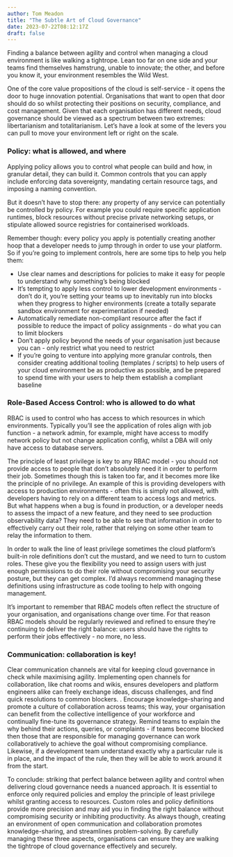 ```yaml
---
author: Tom Meadon
title: "The Subtle Art of Cloud Governance"
date: 2023-07-22T08:12:17Z
draft: false
---
```


Finding a balance between agility and control when managing a cloud environment is like walking a tightrope. Lean too far on one side and your teams find themselves hamstrung, unable to innovate; the other, and before you know it, your environment resembles the Wild West.  

One of the core value propositions of the cloud is self-service - it opens the door to huge innovation potential.  Organisations that want to open that door should do so whilst protecting their positions on security, compliance, and cost management.  Given that each organisation has different needs, cloud governance should be viewed as a spectrum between two extremes: libertarianism and totalitarianism.  Let’s have a look at some of the levers you can pull to move your environment left or right on the scale.

### Policy:  what is allowed, and where

Applying policy allows you to control what people can build and how, in granular detail, they can build it.  Common controls that you can apply include enforcing data sovereignty, mandating certain resource tags, and imposing a naming convention.

But it doesn’t have to stop there: any property of any service can potentially be controlled by policy.  For example you could require specific application runtimes, block resources without precise private networking setups, or stipulate allowed source registries for containerised workloads.  

Remember though: every policy you apply is potentially creating another hoop that a developer needs to jump through in order to use your platform.  So if you’re going to implement controls, here are some tips to help you help them:

- Use clear names and descriptions for policies to make it easy for people to understand why something’s being blocked
- It’s tempting to apply less control to lower development environments - don’t do it, you’re setting your teams up to inevitably run into blocks when they progress to higher environments (create a totally separate sandbox environment for experimentation if needed)
- Automatically remediate non-compliant resource after the fact if possible to reduce the impact of policy assignments - do what you can to limit blockers
- Don’t apply policy beyond the needs of your organisation just because you can - only restrict what you need to restrict
- If you’re going to venture into applying more granular controls, then consider creating additional tooling (templates / scripts) to help users of your cloud environment be as productive as possible, and be prepared to spend time with your users to help them establish a compliant baseline

### Role-Based Access Control: who is allowed to do what

RBAC is used to control who has access to which resources in which environments.  Typically you’ll see the application of roles align with job function - a network admin, for example, might have access to modify network policy but not change application config, whilst a DBA will only have access to database servers.  

The principle of least privilege is key to any RBAC model - you should not provide access to people that don’t absolutely need it in order to perform their job.  Sometimes though this is taken too far, and it becomes more like the principle of no privilege.  An example of this is providing developers with access to production environments - often this is simply not allowed, with developers having to rely on a different team to access logs and metrics.  But what happens when a bug is found in production, or a developer needs to assess the impact of a new feature, and they need to see production observability data?  They need to be able to see that information in order to effectively carry out their role, rather that relying on some other team to relay the information to them.  

In order to walk the line of least privilege sometimes the cloud platform’s built-in role definitions don’t cut the mustard, and we need to turn to custom roles.  These give you the flexibility you need to assign users with just enough permissions to do their role without compromising your security posture, but they can get complex.  I’d always recommend managing these definitions using infrastructure as code tooling to help with ongoing management.  

It’s important to remember that RBAC models often reflect the structure of your organisation, and organisations change over time.  For that reason RBAC models should be regularly reviewed and refined to ensure they’re continuing to deliver the right balance: users should have the rights to perform their jobs effectively - no more, no less.

### Communication: collaboration is key!

Clear communication channels are vital for keeping cloud governance in check while maximising agility. Implementing open channels for collaboration, like chat rooms and wikis, ensures developers and platform engineers alike can freely exchange ideas, discuss challenges, and find quick resolutions to common blockers. . Encourage knowledge-sharing and promote a culture of collaboration across teams; this way, your organisation can benefit from the collective intelligence of your workforce and continually fine-tune its governance strategy.  Remind teams to explain the why behind their actions, queries, or complaints - if teams become blocked then those that are responsible for managing governance can work collaboratively to achieve the goal without compromising compliance.  Likewise, if a development team understand exactly why a particular rule is in place, and the impact of the rule, then they will be able to work around it from the start.  

To conclude: striking that perfect balance between agility and control when delivering cloud governance needs a nuanced approach.  It is essential to enforce only required policies and employ the principle of least privilege whilst granting access to resources. Custom roles and policy definitions provide more precision and may aid you in finding the right balance without compromising security or inhibiting productivity.  As always though, creating an environment of open communication and collaboration promotes knowledge-sharing, and streamlines problem-solving.  By carefully managing these three aspects, organisations can ensure they are walking the tightrope of cloud governance effectively and securely.
